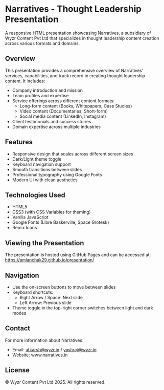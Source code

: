 # Narratives - Thought Leadership Presentation

A responsive HTML presentation showcasing Narratives, a subsidiary of Wyzr Content Pvt Ltd that specializes in thought leadership content creation across various formats and domains.

## Overview

This presentation provides a comprehensive overview of Narratives' services, capabilities, and track record in creating thought leadership content. It includes:

- Company introduction and mission
- Team profiles and expertise
- Service offerings across different content formats:
  - Long-form content (Books, Whitepapers, Case Studies)
  - Video content (Documentaries, Short-form)
  - Social media content (LinkedIn, Instagram)
- Client testimonials and success stories
- Domain expertise across multiple industries

## Features

- Responsive design that scales across different screen sizes
- Dark/Light theme toggle
- Keyboard navigation support
- Smooth transitions between slides
- Professional typography using Google Fonts
- Modern UI with clean aesthetics

## Technologies Used

- HTML5
- CSS3 (with CSS Variables for theming)
- Vanilla JavaScript
- Google Fonts (Libre Baskerville, Space Grotesk)
- Remix Icons

## Viewing the Presentation

The presentation is hosted using GitHub Pages and can be accessed at: https://amlanchak29.github.io/presentation/

## Navigation

- Use the on-screen buttons to move between slides
- Keyboard shortcuts:
  - Right Arrow / Space: Next slide
  - Left Arrow: Previous slide
- Theme toggle in the top-right corner switches between light and dark modes

## Contact

For more information about Narratives:

- Email: utkarsh@wyzr.in / yashraj@wyzr.in
- Website: www.narratives.in

## License

© Wyzr Content Pvt Ltd 2025. All rights reserved.
